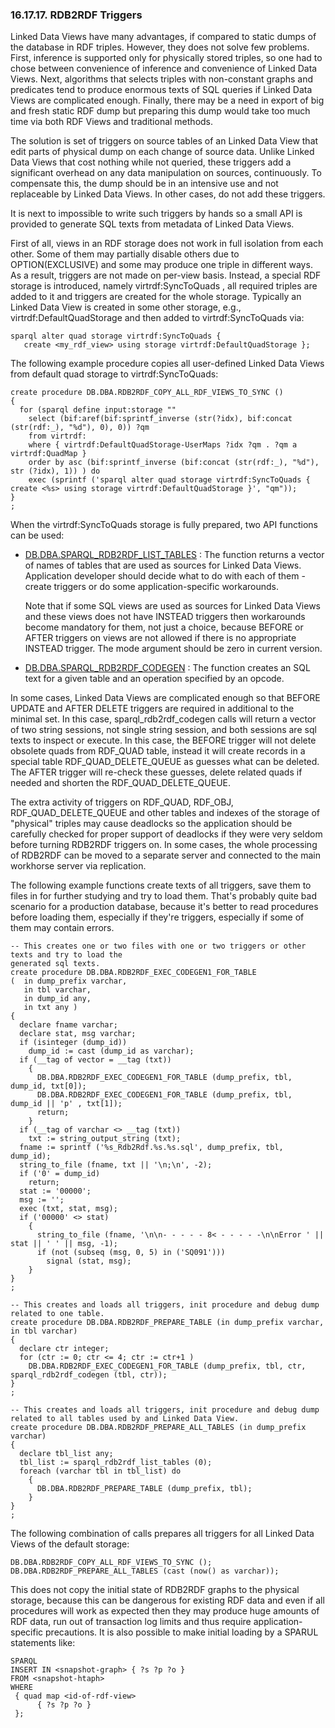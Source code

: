 <div id="rdb2rdftriggers" class="section">

<div class="titlepage">

<div>

<div>

### 16.17.17. RDB2RDF Triggers

</div>

</div>

</div>

Linked Data Views have many advantages, if compared to static dumps of
the database in RDF triples. However, they does not solve few problems.
First, inference is supported only for physically stored triples, so one
had to chose between convenience of inference and convenience of Linked
Data Views. Next, algorithms that selects triples with non-constant
graphs and predicates tend to produce enormous texts of SQL queries if
Linked Data Views are complicated enough. Finally, there may be a need
in export of big and fresh static RDF dump but preparing this dump would
take too much time via both RDF Views and traditional methods.

The solution is set of triggers on source tables of an Linked Data View
that edit parts of physical dump on each change of source data. Unlike
Linked Data Views that cost nothing while not queried, these triggers
add a significant overhead on any data manipulation on sources,
continuously. To compensate this, the dump should be in an intensive use
and not replaceable by Linked Data Views. In other cases, do not add
these triggers.

It is next to impossible to write such triggers by hands so a small API
is provided to generate SQL texts from metadata of Linked Data Views.

First of all, views in an RDF storage does not work in full isolation
from each other. Some of them may partially disable others due to
OPTION(EXCLUSIVE) and some may produce one triple in different ways. As
a result, triggers are not made on per-view basis. Instead, a special
RDF storage is introduced, namely virtrdf:SyncToQuads , all required
triples are added to it and triggers are created for the whole storage.
Typically an Linked Data View is created in some other storage, e.g.,
virtrdf:DefaultQuadStorage and then added to virtrdf:SyncToQuads via:

``` programlisting
sparql alter quad storage virtrdf:SyncToQuads {
   create <my_rdf_view> using storage virtrdf:DefaultQuadStorage };
```

The following example procedure copies all user-defined Linked Data
Views from default quad storage to virtrdf:SyncToQuads:

``` programlisting
create procedure DB.DBA.RDB2RDF_COPY_ALL_RDF_VIEWS_TO_SYNC ()
{
  for (sparql define input:storage ""
    select (bif:aref(bif:sprintf_inverse (str(?idx), bif:concat (str(rdf:_), "%d"), 0), 0)) ?qm
    from virtrdf:
    where { virtrdf:DefaultQuadStorage-UserMaps ?idx ?qm . ?qm a virtrdf:QuadMap }
    order by asc (bif:sprintf_inverse (bif:concat (str(rdf:_), "%d"), str (?idx), 1)) ) do
    exec (sprintf ('sparql alter quad storage virtrdf:SyncToQuads { create <%s> using storage virtrdf:DefaultQuadStorage }', "qm"));
}
;
```

When the virtrdf:SyncToQuads storage is fully prepared, two API
functions can be used:

<div class="itemizedlist">

- <a href="fn_sparql_rdb2rdf_list_tables.html" class="link"
  title="DB.DBA.SPARQL_RDB2RDF_LIST_TABLES">DB.DBA.SPARQL_RDB2RDF_LIST_TABLES</a>
  : The function returns a vector of names of tables that are used as
  sources for Linked Data Views. Application developer should decide
  what to do with each of them - create triggers or do some
  application-specific workarounds.

  Note that if some SQL views are used as sources for Linked Data Views
  and these views does not have INSTEAD triggers then workarounds become
  mandatory for them, not just a choice, because BEFORE or AFTER
  triggers on views are not allowed if there is no appropriate INSTEAD
  trigger. The mode argument should be zero in current version.

- <a href="fn_sparql_rdb2rdf_codegen.html" class="link"
  title="DB.DBA.SPARQL_RDB2RDF_CODEGEN">DB.DBA.SPARQL_RDB2RDF_CODEGEN</a>
  : The function creates an SQL text for a given table and an operation
  specified by an opcode.

</div>

In some cases, Linked Data Views are complicated enough so that BEFORE
UPDATE and AFTER DELETE triggers are required in additional to the
minimal set. In this case, sparql_rdb2rdf_codegen calls will return a
vector of two string sessions, not single string session, and both
sessions are sql texts to inspect or execute. In this case, the BEFORE
trigger will not delete obsolete quads from RDF_QUAD table, instead it
will create records in a special table RDF_QUAD_DELETE_QUEUE as guesses
what can be deleted. The AFTER trigger will re-check these guesses,
delete related quads if needed and shorten the RDF_QUAD_DELETE_QUEUE.

The extra activity of triggers on RDF_QUAD, RDF_OBJ,
RDF_QUAD_DELETE_QUEUE and other tables and indexes of the storage of
"physical" triples may cause deadlocks so the application should be
carefully checked for proper support of deadlocks if they were very
seldom before turning RDB2RDF triggers on. In some cases, the whole
processing of RDB2RDF can be moved to a separate server and connected to
the main workhorse server via replication.

The following example functions create texts of all triggers, save them
to files in for further studying and try to load them. That's probably
quite bad scenario for a production database, because it's better to
read procedures before loading them, especially if they're triggers,
especially if some of them may contain errors.

``` programlisting
-- This creates one or two files with one or two triggers or other texts and try to load the
generated sql texts.
create procedure DB.DBA.RDB2RDF_EXEC_CODEGEN1_FOR_TABLE
(  in dump_prefix varchar,
   in tbl varchar,
   in dump_id any,
   in txt any )
{
  declare fname varchar;
  declare stat, msg varchar;
  if (isinteger (dump_id))
    dump_id := cast (dump_id as varchar);
  if (__tag of vector = __tag (txt))
    {
      DB.DBA.RDB2RDF_EXEC_CODEGEN1_FOR_TABLE (dump_prefix, tbl, dump_id, txt[0]);
      DB.DBA.RDB2RDF_EXEC_CODEGEN1_FOR_TABLE (dump_prefix, tbl, dump_id || 'p' , txt[1]);
      return;
    }
  if (__tag of varchar <> __tag (txt))
    txt := string_output_string (txt);
  fname := sprintf ('%s_Rdb2Rdf.%s.%s.sql', dump_prefix, tbl, dump_id);
  string_to_file (fname, txt || '\n;\n', -2);
  if ('0' = dump_id)
    return;
  stat := '00000';
  msg := '';
  exec (txt, stat, msg);
  if ('00000' <> stat)
    {
      string_to_file (fname, '\n\n- - - - - 8< - - - - -\n\nError ' || stat || ' ' || msg, -1);
      if (not (subseq (msg, 0, 5) in ('SQ091')))
        signal (stat, msg);
    }
}
;

-- This creates and loads all triggers, init procedure and debug dump related to one table.
create procedure DB.DBA.RDB2RDF_PREPARE_TABLE (in dump_prefix varchar, in tbl varchar)
{
  declare ctr integer;
  for (ctr := 0; ctr <= 4; ctr := ctr+1 )
    DB.DBA.RDB2RDF_EXEC_CODEGEN1_FOR_TABLE (dump_prefix, tbl, ctr, sparql_rdb2rdf_codegen (tbl, ctr));
}
;

-- This creates and loads all triggers, init procedure and debug dump related to all tables used by and Linked Data View.
create procedure DB.DBA.RDB2RDF_PREPARE_ALL_TABLES (in dump_prefix varchar)
{
  declare tbl_list any;
  tbl_list := sparql_rdb2rdf_list_tables (0);
  foreach (varchar tbl in tbl_list) do
    {
      DB.DBA.RDB2RDF_PREPARE_TABLE (dump_prefix, tbl);
    }
}
;
```

The following combination of calls prepares all triggers for all Linked
Data Views of the default storage:

``` programlisting
DB.DBA.RDB2RDF_COPY_ALL_RDF_VIEWS_TO_SYNC ();
DB.DBA.RDB2RDF_PREPARE_ALL_TABLES (cast (now() as varchar));
```

This does not copy the initial state of RDB2RDF graphs to the physical
storage, because this can be dangerous for existing RDF data and even if
all procedures will work as expected then they may produce huge amounts
of RDF data, run out of transaction log limits and thus require
application-specific precautions. It is also possible to make initial
loading by a SPARUL statements like:

``` programlisting
SPARQL
INSERT IN <snapshot-graph> { ?s ?p ?o }
FROM <snapshot-htaph>
WHERE
 { quad map <id-of-rdf-view>
      { ?s ?p ?o }
 };
```

</div>
